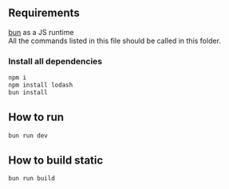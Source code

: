 ## Requirements
[bun](https://bun.sh/) as a JS runtime  
All the commands listed in this file should be called in this folder.  

### Install all dependencies
```sh
npm i
npm install lodash
bun install
```

## How to run
```sh
bun run dev
```
## How to build static
```sh
bun run build
```